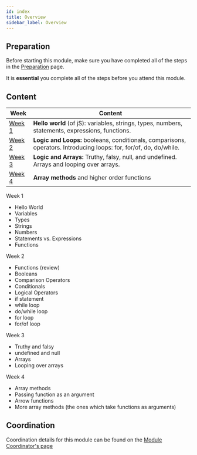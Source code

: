 ```yaml
---
id: index
title: Overview
sidebar_label: Overview
---
```


## Preparation

Before starting this module, make sure you have completed all of the steps in the [Preparation](./Preparation) page.

It is **essential** you complete all of the steps before you attend this module.

## Content

| Week                      | Content                                                                                                            |
| ------------------------- | ------------------------------------------------------------------------------------------------------------------ |
| [Week 1](./week-1/lesson) | **Hello world** (of jS): variables, strings, types, numbers, statements, expressions, functions.                   |
| [Week 2](./week-2/lesson) | **Logic and Loops:** booleans, conditionals, comparisons, operators. Introducing loops: for, for/of, do, do/while. |
| [Week 3](./week-3/lesson) | **Logic and Arrays:** Truthy, falsy, null, and undefined. Arrays and looping over arrays.                          |
| [Week 4](./week-4/lesson) | **Array methods** and higher order functions                                                                       |

Week 1

- Hello World
- Variables
- Types
- Strings
- Numbers
- Statements vs. Expressions
- Functions

Week 2

- Functions (review)
- Booleans
- Comparison Operators
- Conditionals
- Logical Operators
- if statement
- while loop
- do/while loop
- for loop
- for/of loop

Week 3

- Truthy and falsy
- undefined and null
- Arrays
- Looping over arrays

Week 4

- Array methods
- Passing function as an argument
- Arrow functions
- More array methods (the ones which take functions as arguments)

## Coordination

Coordination details for this module can be found on the [Module Coordinator's page](./coordinator)
